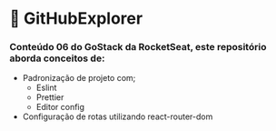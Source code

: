 # 🎃️ GitHubExplorer

### Conteúdo 06 do GoStack da RocketSeat, este repositório aborda conceitos de:
*   Padronização de projeto com;
    *   Eslint
    *   Prettier
    *   Editor config
*   Configuração de rotas utilizando react-router-dom
